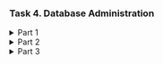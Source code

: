 ### Task 4.  Database Administration


<details><summary> Part 1 </summary>

Subject area: educational institutions
Tables: educational institutions, directors, caretakers, teachers.
Table 1. educational institutions.
* 
  
    git clone git@github.com:Ponomarenko-Daria/DevOps_online_Avdeevka_2021Q4.git

</p> <img src="" width="700">

</details>

<details><summary> Part 2 </summary>

</details>

<details><summary> Part 3 </summary>

</details>
